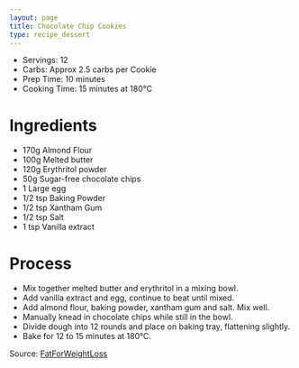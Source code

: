```yaml
---
layout: page
title: Chocolate Chip Cookies
type: recipe_dessert
---
```


* Servings: 12
* Carbs: Approx 2.5 carbs per Cookie
* Prep Time: 10 minutes
* Cooking Time: 15 minutes at 180&deg;C

# Ingredients
* 170g Almond Flour
* 100g Melted butter
* 120g Erythritol powder
* 50g Sugar-free chocolate chips
* 1 Large egg
* 1/2 tsp Baking Powder
* 1/2 tsp Xantham Gum
* 1/2 tsp Salt
* 1 tsp Vanilla extract

# Process
* Mix together melted butter and erythritol in a mixing bowl.
* Add vanilla extract and egg, continue to beat until mixed.
* Add almond flour, baking powder, xantham gum and salt. Mix well.
* Manually knead in chocolate chips while still in the bowl.
* Divide dough into 12 rounds and place on baking tray, flattening slightly.
* Bake for 12 to 15 minutes at 180&deg;C.

Source: [FatForWeightLoss](https://www.fatforweightloss.com.au/keto-chocolate-chip-cookies/)